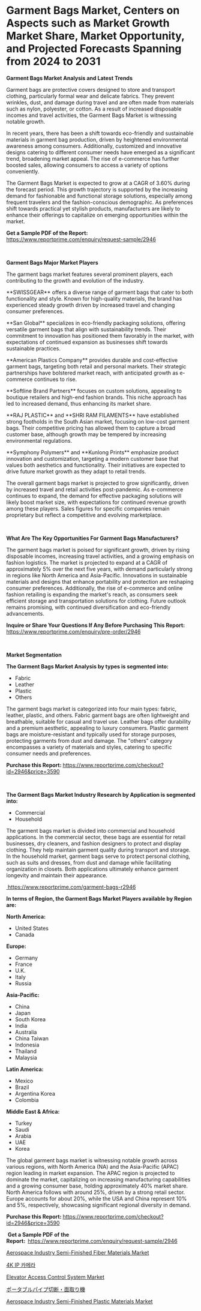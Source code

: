 <p><h1>Garment Bags Market, Centers on Aspects such as Market Growth Market Share, Market Opportunity, and Projected Forecasts Spanning from 2024 to 2031</h1></p><p><strong>Garment Bags Market Analysis and Latest Trends</strong></p>
<p><p>Garment bags are protective covers designed to store and transport clothing, particularly formal wear and delicate fabrics. They prevent wrinkles, dust, and damage during travel and are often made from materials such as nylon, polyester, or cotton. As a result of increased disposable incomes and travel activities, the Garment Bags Market is witnessing notable growth. </p><p>In recent years, there has been a shift towards eco-friendly and sustainable materials in garment bag production, driven by heightened environmental awareness among consumers. Additionally, customized and innovative designs catering to different consumer needs have emerged as a significant trend, broadening market appeal. The rise of e-commerce has further boosted sales, allowing consumers to access a variety of options conveniently.</p><p>The Garment Bags Market is expected to grow at a CAGR of 3.60% during the forecast period. This growth trajectory is supported by the increasing demand for fashionable and functional storage solutions, especially among frequent travelers and the fashion-conscious demographic. As preferences shift towards practical yet stylish products, manufacturers are likely to enhance their offerings to capitalize on emerging opportunities within the market.</p></p>
<p><strong>Get a Sample PDF of the Report:&nbsp;</strong> <a href="https://www.reportprime.com/enquiry/request-sample/2946">https://www.reportprime.com/enquiry/request-sample/2946</a></p>
<p>&nbsp;</p>
<p><strong>Garment Bags Major Market Players</strong></p>
<p><p>The garment bags market features several prominent players, each contributing to the growth and evolution of the industry. </p><p>**SWISSGEAR** offers a diverse range of garment bags that cater to both functionality and style. Known for high-quality materials, the brand has experienced steady growth driven by increased travel and changing consumer preferences. </p><p>**San Global** specializes in eco-friendly packaging solutions, offering versatile garment bags that align with sustainability trends. Their commitment to innovation has positioned them favorably in the market, with expectations of continued expansion as businesses shift towards sustainable practices.</p><p>**American Plastics Company** provides durable and cost-effective garment bags, targeting both retail and personal markets. Their strategic partnerships have bolstered market reach, with anticipated growth as e-commerce continues to rise.</p><p>**Softline Brand Partners** focuses on custom solutions, appealing to boutique retailers and high-end fashion brands. This niche approach has led to increased demand, thus enhancing its market share.</p><p>**RAJ PLASTIC** and **SHRI RAM FILAMENTS** have established strong footholds in the South Asian market, focusing on low-cost garment bags. Their competitive pricing has allowed them to capture a broad customer base, although growth may be tempered by increasing environmental regulations.</p><p>**Symphony Polymers** and **Kunlong Prints** emphasize product innovation and customization, targeting a modern customer base that values both aesthetics and functionality. Their initiatives are expected to drive future market growth as they adapt to retail trends.</p><p>The overall garment bags market is projected to grow significantly, driven by increased travel and retail activities post-pandemic. As e-commerce continues to expand, the demand for effective packaging solutions will likely boost market size, with expectations for continued revenue growth among these players. Sales figures for specific companies remain proprietary but reflect a competitive and evolving marketplace.</p></p>
<p>&nbsp;</p>
<p><strong>What Are The Key Opportunities For Garment Bags Manufacturers?</strong></p>
<p><p>The garment bags market is poised for significant growth, driven by rising disposable incomes, increasing travel activities, and a growing emphasis on fashion logistics. The market is projected to expand at a CAGR of approximately 5% over the next five years, with demand particularly strong in regions like North America and Asia-Pacific. Innovations in sustainable materials and designs that enhance portability and protection are reshaping consumer preferences. Additionally, the rise of e-commerce and online fashion retailing is expanding the market's reach, as consumers seek efficient storage and transportation solutions for clothing. Future outlook remains promising, with continued diversification and eco-friendly advancements.</p></p>
<p><strong>Inquire or Share Your Questions If Any Before Purchasing This Report:</strong> <a href="https://www.reportprime.com/enquiry/pre-order/2946">https://www.reportprime.com/enquiry/pre-order/2946</a></p>
<p>&nbsp;</p>
<p><strong>Market Segmentation</strong></p>
<p><strong>The Garment Bags Market Analysis by types is segmented into:</strong></p>
<p><ul><li>Fabric</li><li>Leather</li><li>Plastic</li><li>Others</li></ul></p>
<p><p>The garment bags market is categorized into four main types: fabric, leather, plastic, and others. Fabric garment bags are often lightweight and breathable, suitable for casual and travel use. Leather bags offer durability and a premium aesthetic, appealing to luxury consumers. Plastic garment bags are moisture-resistant and typically used for storage purposes, protecting garments from dust and damage. The "others" category encompasses a variety of materials and styles, catering to specific consumer needs and preferences.</p></p>
<p><strong>Purchase this Report:&nbsp;</strong><a href="https://www.reportprime.com/checkout?id=2946&price=3590">https://www.reportprime.com/checkout?id=2946&price=3590</a></p>
<p>&nbsp;</p>
<p><strong>The Garment Bags Market Industry Research by Application is segmented into:</strong></p>
<p><ul><li>Commercial</li><li>Household</li></ul></p>
<p><p>The garment bags market is divided into commercial and household applications. In the commercial sector, these bags are essential for retail businesses, dry cleaners, and fashion designers to protect and display clothing. They help maintain garment quality during transport and storage. In the household market, garment bags serve to protect personal clothing, such as suits and dresses, from dust and damage while facilitating organization in closets. Both applications ultimately enhance garment longevity and maintain their appearance.</p></p>
<p><a href="https://www.reportprime.com/garment-bags-r2946">&nbsp;https://www.reportprime.com/garment-bags-r2946</a></p>
<p><strong>In terms of Region, the Garment Bags Market Players available by Region are:</strong></p>
<p>
    <p> <strong> North America: </strong>
        <ul>
            <li>United States</li>
            <li>Canada</li>
        </ul>
        </p> 
    <p> <strong> Europe: </strong>
        <ul>
            <li>Germany</li>
            <li>France</li>
            <li>U.K.</li>
            <li>Italy</li>
            <li>Russia</li>
        </ul>
        </p> 
    <p> <strong> Asia-Pacific: </strong>
        <ul>
            <li>China</li>
            <li>Japan</li>
            <li>South Korea</li>
            <li>India</li>
            <li>Australia</li>
            <li>China Taiwan</li>
            <li>Indonesia</li>
            <li>Thailand</li>
            <li>Malaysia</li>
        </ul>
        </p> 
    <p> <strong> Latin America: </strong>
        <ul>
            <li>Mexico</li>
            <li>Brazil</li>
            <li>Argentina Korea</li>
            <li>Colombia</li>
        </ul>
        </p> 
    <p> <strong> Middle East & Africa: </strong>
        <ul>
            <li>Turkey</li>
            <li>Saudi</li>
            <li>Arabia</li>
            <li>UAE</li>
            <li>Korea</li>
        </ul>
    </p>
    </p>
<p><p>The global garment bags market is witnessing notable growth across various regions, with North America (NA) and the Asia-Pacific (APAC) region leading in market expansion. The APAC region is projected to dominate the market, capitalizing on increasing manufacturing capabilities and a growing consumer base, holding approximately 40% market share. North America follows with around 25%, driven by a strong retail sector. Europe accounts for about 20%, while the USA and China represent 10% and 5%, respectively, showcasing significant regional diversity in demand.</p></p>
<p><strong>Purchase this Report: </strong><a href="https://www.reportprime.com/checkout?id=2946&price=3590">https://www.reportprime.com/checkout?id=2946&price=3590</a></p>
<p>&nbsp;<strong>Get a Sample PDF of the Report:&nbsp;&nbsp;</strong><a href="https://www.reportprime.com/enquiry/request-sample/2946">https://www.reportprime.com/enquiry/request-sample/2946</a></p>
<p><strong></strong></p>
<p><p><a href="https://issuu.com/reportprime-2/docs/aerospace-industry-semi-finished-fi_1057469245d0cb">Aerospace Industry Semi-Finished Fiber Materials Market</a></p><p><a href="https://medium.com/@othaleffler61/4k-ip-%EC%B9%B4%EB%A9%94%EB%9D%BC-%EC%8B%9C%EC%9E%A5-%EB%8F%99%ED%96%A5-%EC%8B%9C%EC%9E%A5-%EC%84%B8%EB%B6%84%ED%99%94%EC%97%90-%EB%8C%80%ED%95%9C-%EC%9E%90%EC%84%B8%ED%95%9C-%EC%97%B0%EA%B5%AC%EC%99%80-%EC%83%88%EB%A1%9C%EC%9A%B4-%EB%8F%99%ED%96%A5%EC%9D%98-%EC%A4%91%EC%9A%94%EC%84%B1-%EB%B6%84%EC%84%9D-5ce69ef17d41">4K IP 카메라</a></p><p><a href="https://medium.com/@eltaroberts99/global-perspectives-on-elevator-access-control-system-market-trends-challenges-and-forecast-ddff78f7257e">Elevator Access Control System Market</a></p><p><a href="https://medium.com/@lindakreitz2023/%E3%83%9D%E3%83%BC%E3%82%BF%E3%83%96%E3%83%AB%E3%83%91%E3%82%A4%E3%83%97%E5%88%87%E6%96%AD%E3%81%8A%E3%82%88%E3%81%B3%E3%83%93%E3%83%99%E3%83%AA%E3%83%B3%E3%82%B0%E3%83%9E%E3%82%B7%E3%83%B3%E5%B8%82%E5%A0%B4%E3%81%AE%E6%9C%AA%E6%9D%A5-%E4%B8%96%E7%95%8C%E5%B8%82%E5%A0%B4%E4%BA%88%E6%B8%AC%E3%81%A8%E5%B8%82%E5%A0%B4%E5%8B%95%E5%90%91-2024%E5%B9%B4-2031%E5%B9%B4-34d3c9a308db">ポータブルパイプ切断・面取り機</a></p><p><a href="https://issuu.com/reportprime-2/docs/aerospace-industry-semi-finished-pl_2aefe5db27c5de">Aerospace Industry Semi-Finished Plastic Materials Market</a></p></p>